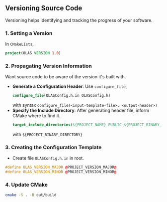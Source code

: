 ## Versioning Source Code

Versioning helps identifying and tracking the progress of your software. 

### 1. Setting a Version
In `CMakeLists`,
```cmake
project(OLAS VERSION 1.0)
```
### 2. Propagating Version Information
Want source code to be aware of the version it's built with.
- **Generate a Configuration Header**: Use `configure_file`,
    ```cmake
    configure_file(OLASConfig.h.in OLASConfig.h)
    ```
    with syntax `configure_file(<input-template-file>, <output-header>)`
- **Specify the Include Directory**:
After generating header file, inform CMake where to find it.
    ```cmake
    target_include_directories(${PROJECT_NAME} PUBLIC ${PROJECT_BINARY_DIRECTORY})
    ```
    with `${PROJECT_BINARY_DIRECTORY}`

### 3. Creating the Configuration Template
- Create file `OLASConfig.h.in` in root.
```c++
#define OLAS_VERSION_MAJOR @PROJECT_VERSION_MAJOR@
#define OLAS_VERSION_MINOR @PROJECT_VERSION_MINOR@
```

### 4. Update CMake
```bash 
cmake -S . -B out/build
```